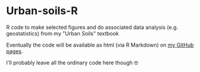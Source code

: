 # Urban-soils-R
R code to make selected figures and do associated data analysis (e.g. geostatistics) from my "Urban Soils" textbook

Eventually the code will be available as html (via R Markdown) on [my GitHub pages](https://github.com/Ratey-AtUWA).

I'll probably leave all the ordinary code here though 🤓
